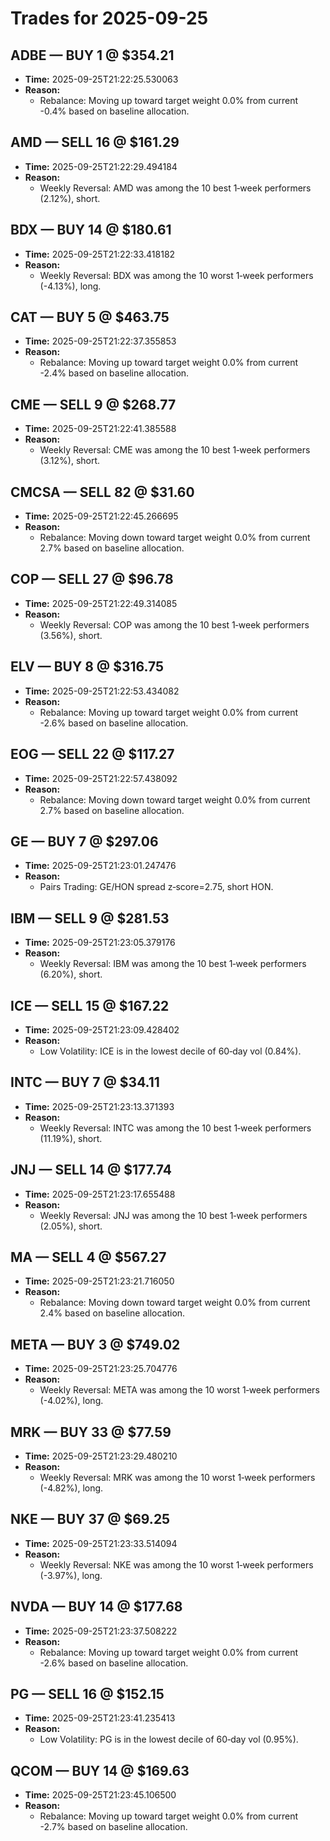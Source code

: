 # Trades for 2025-09-25

## ADBE — BUY 1 @ $354.21
- **Time:** 2025-09-25T21:22:25.530063
- **Reason:**
  - Rebalance: Moving up toward target weight 0.0% from current -0.4% based on baseline allocation.

## AMD — SELL 16 @ $161.29
- **Time:** 2025-09-25T21:22:29.494184
- **Reason:**
  - Weekly Reversal: AMD was among the 10 best 1‑week performers (2.12%), short.

## BDX — BUY 14 @ $180.61
- **Time:** 2025-09-25T21:22:33.418182
- **Reason:**
  - Weekly Reversal: BDX was among the 10 worst 1‑week performers (-4.13%), long.

## CAT — BUY 5 @ $463.75
- **Time:** 2025-09-25T21:22:37.355853
- **Reason:**
  - Rebalance: Moving up toward target weight 0.0% from current -2.4% based on baseline allocation.

## CME — SELL 9 @ $268.77
- **Time:** 2025-09-25T21:22:41.385588
- **Reason:**
  - Weekly Reversal: CME was among the 10 best 1‑week performers (3.12%), short.

## CMCSA — SELL 82 @ $31.60
- **Time:** 2025-09-25T21:22:45.266695
- **Reason:**
  - Rebalance: Moving down toward target weight 0.0% from current 2.7% based on baseline allocation.

## COP — SELL 27 @ $96.78
- **Time:** 2025-09-25T21:22:49.314085
- **Reason:**
  - Weekly Reversal: COP was among the 10 best 1‑week performers (3.56%), short.

## ELV — BUY 8 @ $316.75
- **Time:** 2025-09-25T21:22:53.434082
- **Reason:**
  - Rebalance: Moving up toward target weight 0.0% from current -2.6% based on baseline allocation.

## EOG — SELL 22 @ $117.27
- **Time:** 2025-09-25T21:22:57.438092
- **Reason:**
  - Rebalance: Moving down toward target weight 0.0% from current 2.7% based on baseline allocation.

## GE — BUY 7 @ $297.06
- **Time:** 2025-09-25T21:23:01.247476
- **Reason:**
  - Pairs Trading: GE/HON spread z‑score=2.75, short HON.

## IBM — SELL 9 @ $281.53
- **Time:** 2025-09-25T21:23:05.379176
- **Reason:**
  - Weekly Reversal: IBM was among the 10 best 1‑week performers (6.20%), short.

## ICE — SELL 15 @ $167.22
- **Time:** 2025-09-25T21:23:09.428402
- **Reason:**
  - Low Volatility: ICE is in the lowest decile of 60‑day vol (0.84%).

## INTC — BUY 7 @ $34.11
- **Time:** 2025-09-25T21:23:13.371393
- **Reason:**
  - Weekly Reversal: INTC was among the 10 best 1‑week performers (11.19%), short.

## JNJ — SELL 14 @ $177.74
- **Time:** 2025-09-25T21:23:17.655488
- **Reason:**
  - Weekly Reversal: JNJ was among the 10 best 1‑week performers (2.05%), short.

## MA — SELL 4 @ $567.27
- **Time:** 2025-09-25T21:23:21.716050
- **Reason:**
  - Rebalance: Moving down toward target weight 0.0% from current 2.4% based on baseline allocation.

## META — BUY 3 @ $749.02
- **Time:** 2025-09-25T21:23:25.704776
- **Reason:**
  - Weekly Reversal: META was among the 10 worst 1‑week performers (-4.02%), long.

## MRK — BUY 33 @ $77.59
- **Time:** 2025-09-25T21:23:29.480210
- **Reason:**
  - Weekly Reversal: MRK was among the 10 worst 1‑week performers (-4.82%), long.

## NKE — BUY 37 @ $69.25
- **Time:** 2025-09-25T21:23:33.514094
- **Reason:**
  - Weekly Reversal: NKE was among the 10 worst 1‑week performers (-3.97%), long.

## NVDA — BUY 14 @ $177.68
- **Time:** 2025-09-25T21:23:37.508222
- **Reason:**
  - Rebalance: Moving up toward target weight 0.0% from current -2.6% based on baseline allocation.

## PG — SELL 16 @ $152.15
- **Time:** 2025-09-25T21:23:41.235413
- **Reason:**
  - Low Volatility: PG is in the lowest decile of 60‑day vol (0.95%).

## QCOM — BUY 14 @ $169.63
- **Time:** 2025-09-25T21:23:45.106500
- **Reason:**
  - Rebalance: Moving up toward target weight 0.0% from current -2.7% based on baseline allocation.

